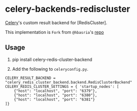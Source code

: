 # celery-backends-rediscluster

[Celery](http://www.celeryproject.org/)'s custom result backend for [RedisCluster].

This implementation is `Fork` from `@hbasria`'s [repo](github.com/hbasria/celery-redis-cluster-backend.git)

## Usage

1. pip install celery-redis-cluster-backend

2. Add the following to `celeryconfig.py`.

```
CELERY_RESULT_BACKEND = "celery_redis_cluster_backend.backend.RedisClusterBackend"
CELERY_REDIS_CLUSTER_SETTINGS = { 'startup_nodes': [
    {"host": "localhost", "port": "6379"},
    {"host": "localhost", "port": "6380"},
    {"host": "localhost", "port": "6381"}
]}
```
